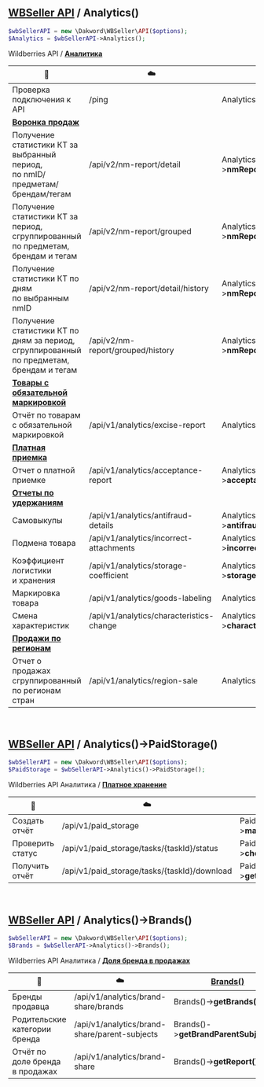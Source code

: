 ## [WBSeller API](/docs/API.md) / Analytics()

```php
$wbSellerAPI = new \Dakword\WBSeller\API($options);
$Analytics = $wbSellerAPI->Analytics();
```

Wildberries API / [**Аналитика**](https://openapi.wb.ru/analytics/api/ru/)

| :speech_balloon: | :cloud: | [Analytics()](/src/API/Endpoint/Analytics.php) |
| ---------------- | ------- | ---------------------------------------------- |
| Проверка подключения к API | /ping | Analytics()->**ping()** |
| [**Воронка продаж**](https://openapi.wb.ru/analytics/api/ru/#tag/Voronka-prodazh) |||
| Получение статистики КТ за выбранный период,<br>по nmID/предметам/брендам/тегам             | /api/v2/nm-report/detail          | Analytics()->**nmReportDetail()**         |
| Получение статистики КТ за период,<br>сгруппированный по предметам, брендам и тегам         | /api/v2/nm-report/grouped         | Analytics()->**nmReportGrouped()**        |
| Получение статистики КТ по дням<br>по выбранным nmID                                        | /api/v2/nm-report/detail/history  | Analytics()->**nmReportDetailHistory()**  |
| Получение статистики КТ по дням за период,<br>сгруппированный по предметам, брендам и тегам | /api/v2/nm-report/grouped/history | Analytics()->**nmReportGroupedHistory()** |
| [**Товары с обязательной маркировкой**](https://openapi.wb.ru/analytics/api/ru/#tag/Tovary-s-obyazatelnoj-markirovkoj) |||
| Отчёт по товарам с обязательной маркировкой | /api/v1/analytics/excise-report | Analytics()->**exciseReport()** |
| [**Платная приемка**](https://openapi.wb.ru/analytics/api/ru/#tag/Platnaya-priyomka) |||
| Отчет о платной приемке | /api/v1/analytics/acceptance-report | Analytics()->**acceptanceReport()** |
| [**Отчеты по удержаниям**](https://openapi.wb.ru/analytics/api/ru/#tag/Otchyoty-po-uderzhaniyam) |||
| Самовыкупы                          | /api/v1/analytics/antifraud-details      | Analytics()->**antifraudDetails()**      |
| Подмена товара                      | /api/v1/analytics/incorrect-attachments  | Analytics()->**incorrectAttachments()**  |
| Коэффициент логистики<br>и хранения | /api/v1/analytics/storage-coefficient    | Analytics()->**storageCoefficient()**    |
| Маркировка товара                   | /api/v1/analytics/goods-labeling         | Analytics()->**goodsLabeling()**         |
| Смена характеристик                 | /api/v1/analytics/characteristics-change | Analytics()->**characteristicsChange()** |
| [**Продажи по регионам**](https://openapi.wb.ru/analytics/api/ru/#tag/Prodazhi-po-regionam) |||
| Отчет о продажах сгруппированный<br>по регионам стран | /api/v1/analytics/region-sale | Analytics()->**regionSale()** |
<br>

## [WBSeller API](/docs/API.md) / Analytics()->PaidStorage()

```php
$wbSellerAPI = new \Dakword\WBSeller\API($options);
$PaidStorage = $wbSellerAPI->Analytics()->PaidStorage();
```
Wildberries API Аналитика / [**Платное хранение**](https://openapi.wb.ru/analytics/api/ru/#tag/Platnoe-hranenie)

| :speech_balloon: | :cloud: | [PaidStorage()](/src/API/Endpoint/Subpoint/PaidStorage.php) |
| ---------------- | ------- | ----------------------------------------------------------- |
| Создать отчёт    | /api/v1/paid_storage                         | PaidStorage()->**makeReport()**        |
| Проверить статус | /api/v1/paid_storage/tasks/{taskId}/status   | PaidStorage()->**checkReportStatus()** |
| Получить отчёт   | /api/v1/paid_storage/tasks/{taskId}/download | PaidStorage()->**getReport()**         |
<br>

## [WBSeller API](/docs/API.md) / Analytics()->Brands()

```php
$wbSellerAPI = new \Dakword\WBSeller\API($options);
$Brands = $wbSellerAPI->Analytics()->Brands();
```
Wildberries API Аналитика / [**Доля бренда в продажах**](https://openapi.wb.ru/analytics/api/ru/#tag/Dolya-brenda-v-prodazhah)

| :speech_balloon: | :cloud: | [Brands()](/src/API/Endpoint/Subpoint/Brands.php) |
| ---------------- | ------- | ------------------------------------------------- |
| Бренды продавца                 | /api/v1/analytics/brand-share/brands          | Brands()->**getBrands()**              |
| Родительские категории бренда   | /api/v1/analytics/brand-share/parent-subjects | Brands()->**getBrandParentSubjects()** |
| Отчёт по доле бренда в продажах | /api/v1/analytics/brand-share                 | Brands()->**getReport()**              |
